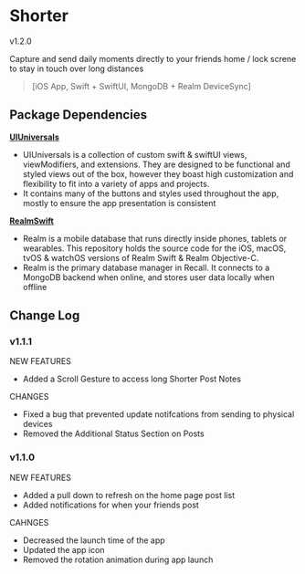 # Shorter

v1.2.0

Capture and send daily moments directly to your friends home / lock screne to stay in touch over long distances
> [iOS App, Swift + SwiftUI, MongoDB + Realm DeviceSync]

## **Package Dependencies**

[**UIUniversals**](https://github.com/Brian-Masse/UIUniversals)

- UIUniversals is a collection of custom swift & swiftUI views, viewModifiers, and extensions. They are designed to be functional and styled views out of the box, however they boast high customization and flexibility to fit into a variety of apps and projects.
- It contains many of the buttons and styles used throughout the app, mostly to ensure the app presentation is consistent

[**RealmSwift**](https://github.com/realm/realm-swift)

- Realm is a mobile database that runs directly inside phones, tablets or wearables. This repository holds the source code for the iOS, macOS, tvOS & watchOS versions of Realm Swift & Realm Objective-C.
- Realm is the primary database manager in Recall. It connects to a MongoDB backend when online, and stores user data locally when offline


## **Change Log**

### **v1.1.1**

NEW FEATURES
- Added a Scroll Gesture to access long Shorter Post Notes

CHANGES
- Fixed a bug that prevented update notifcations from sending to physical devices
- Removed the Additional Status Section on Posts

### **v1.1.0**

NEW FEATURES
- Added a pull down to refresh on the home page post list
- Added notifications for when your friends post


CAHNGES
- Decreased the launch time of the app
- Updated the app icon
- Removed the rotation animation during app launch
